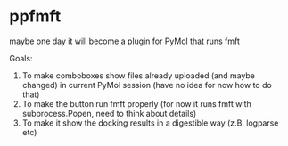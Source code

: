 # ppfmft
maybe one day it will become a plugin for PyMol that runs fmft

Goals:
1. To make comboboxes show files already uploaded (and maybe changed) in current PyMol session (have no idea for now how to do that)
2. To make the button run fmft properly (for now it runs fmft with subprocess.Popen, need to think about details)
3. To make it show the docking results in a digestible way (z.B. logparse etc)
